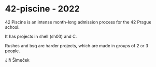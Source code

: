 # 42-piscine - 2022

42 Piscine is an intense month-long admission process for the 42 Prague school.

It has projects in shell (sh00) and C.

Rushes and bsq are harder projects, which are made in groups of 2 or 3 people.

Jiří Šimeček
